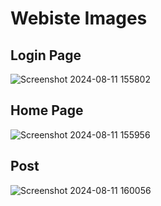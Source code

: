 # Webiste Images

## Login Page
![Screenshot 2024-08-11 155802](https://github.com/user-attachments/assets/5064311e-6e5c-44bc-b0d5-898213c08790)

## Home Page
![Screenshot 2024-08-11 155956](https://github.com/user-attachments/assets/6b5afa7b-5b93-4fd4-9530-f9f9b75f7d69)

## Post
![Screenshot 2024-08-11 160056](https://github.com/user-attachments/assets/023d128c-3e8c-4b65-b964-6bfd57df0c12)
